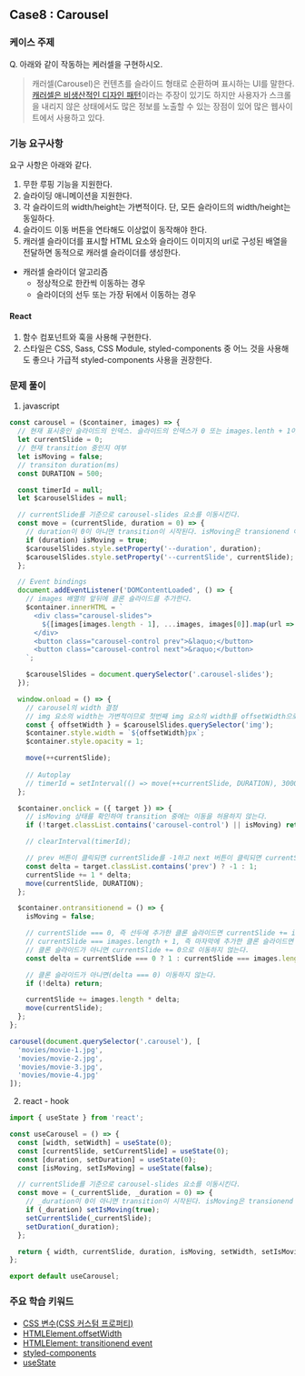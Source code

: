 ## Case8 : Carousel


### 케이스 주제
Q. 아래와 같이 작동하는 케러셀을 구현하시오.
> 캐러셀(Carousel)은 컨텐츠를 슬라이드 형태로 순환하며 표시하는 UI를 말한다. [캐러셀은 비생산적인 디자인 패턴](https://brunch.co.kr/@ebprux/41)이라는 주장이 있기도 하지만 사용자가 스크롤을 내리지 않은 상태에서도 많은 정보를 노출할 수 있는 장점이 있어 많은 웹사이트에서 사용하고 있다.


### 기능 요구사항
요구 사항은 아래와 같다.

1. 무한 루핑 기능을 지원한다.
2. 슬라이딩 애니메이션을 지원한다.
3. 각 슬라이드의 width/height는 가변적이다. 단, 모든 슬라이드의 width/height는 동일하다.
4. 슬라이드 이동 버튼을 연타해도 이상없이 동작해야 한다.
5. 캐러셀 슬라이더를 표시할 HTML 요소와 슬라이드 이미지의 url로 구성된 배열을 전달하면 동적으로 캐러셀 슬라이더를 생성한다.

- 캐러셀 슬라이더 알고리즘
  - 정상적으로 한칸씩 이동하는 경우
  - 슬라이더의 선두 또는 가장 뒤에서 이동하는 경우

#### React
1. 함수 컴포넌트와 훅을 사용해 구현한다.
2. 스타일은 CSS, Sass, CSS Module, styled-components 중 어느 것을 사용해도 좋으나 가급적 styled-components 사용을 권장한다.

### 문제 풀이
1. javascript
```javascript
const carousel = ($container, images) => {
  // 현재 표시중인 슬라이드의 인덱스. 슬라이드의 인덱스가 0 또는 images.lenth + 1이면 클론 슬라이드다.
  let currentSlide = 0;
  // 현재 transition 중인지 여부
  let isMoving = false;
  // transiton duration(ms)
  const DURATION = 500;

  const timerId = null;
  let $carouselSlides = null;

  // currentSlide를 기준으로 carousel-slides 요소를 이동시킨다.
  const move = (currentSlide, duration = 0) => {
    // duration이 0이 아니면 transition이 시작된다. isMoving은 transionend 이벤트가 발생하면 false가 된다.
    if (duration) isMoving = true;
    $carouselSlides.style.setProperty('--duration', duration);
    $carouselSlides.style.setProperty('--currentSlide', currentSlide);
  };

  // Event bindings
  document.addEventListener('DOMContentLoaded', () => {
    // images 배열의 앞뒤에 클론 슬라이드를 추가한다.
    $container.innerHTML = `
      <div class="carousel-slides">
        ${[images[images.length - 1], ...images, images[0]].map(url => `<img src="${url}" />`).join('')}
      </div>
      <button class="carousel-control prev">&laquo;</button>
      <button class="carousel-control next">&raquo;</button>
    `;

    $carouselSlides = document.querySelector('.carousel-slides');
  });

  window.onload = () => {
    // carousel의 width 결정
    // img 요소의 width는 가변적이므로 첫번째 img 요소의 width를 offsetWidth으로 취득해 설정한다.
    const { offsetWidth } = $carouselSlides.querySelector('img');
    $container.style.width = `${offsetWidth}px`;
    $container.style.opacity = 1;

    move(++currentSlide);
    
    // Autoplay
    // timerId = setInterval(() => move(++currentSlide, DURATION), 3000);
  };

  $container.onclick = ({ target }) => {
    // isMoving 상태를 확인하여 transition 중에는 이동을 허용하지 않는다.
    if (!target.classList.contains('carousel-control') || isMoving) return;

    // clearInterval(timerId);

    // prev 버튼이 클릭되면 currentSlide를 -1하고 next 버튼이 클릭되면 currentSlide를 +1한다.
    const delta = target.classList.contains('prev') ? -1 : 1;
    currentSlide += 1 * delta;
    move(currentSlide, DURATION);
  };

  $container.ontransitionend = () => {
    isMoving = false;

    // currentSlide === 0, 즉 선두에 추가한 클론 슬라이드면 currentSlide += images.length로 image의 마지막(images.length)으로 이동
    // currentSlide === images.length + 1, 즉 마자막에 추가한 클론 슬라이드면 currentSlide -= images.length로 image의 선두(1)로 이동
    // 클론 슬라이드가 아니면 currentSlide += 0으로 이동하지 얺는다.
    const delta = currentSlide === 0 ? 1 : currentSlide === images.length + 1 ? -1 : 0;

    // 클론 슬라이드가 아니면(delta === 0) 이동하지 않는다.
    if (!delta) return;

    currentSlide += images.length * delta;
    move(currentSlide);
  };
};

carousel(document.querySelector('.carousel'), [
  'movies/movie-1.jpg',
  'movies/movie-2.jpg',
  'movies/movie-3.jpg',
  'movies/movie-4.jpg'
]);
```
2. react - hook
```javascript
import { useState } from 'react';

const useCarousel = () => {
  const [width, setWidth] = useState(0);
  const [currentSlide, setCurrentSlide] = useState(0);
  const [duration, setDuration] = useState(0);
  const [isMoving, setIsMoving] = useState(false);

  // currentSlide를 기준으로 carousel-slides 요소를 이동시킨다.
  const move = (_currentSlide, _duration = 0) => {
    // _duration이 0이 아니면 transition이 시작된다. isMoving은 transionend 이벤트가 발생하면 false가 된다.
    if (_duration) setIsMoving(true);
    setCurrentSlide(_currentSlide);
    setDuration(_duration);
  };

  return { width, currentSlide, duration, isMoving, setWidth, setIsMoving, move };
};

export default useCarousel;

```

### 주요 학습 키워드
- [CSS 변수(CSS 커스텀 프로퍼티)](https://developer.mozilla.org/ko/docs/Web/CSS/Using_CSS_custom_properties)
- [HTMLElement.offsetWidth](https://developer.mozilla.org/en-US/docs/Web/API/HTMLElement/offsetWidth)
- [HTMLElement: transitionend event](https://developer.mozilla.org/en-US/docs/Web/API/HTMLElement/transitionend_event)
- [styled-components](https://styled-components.com/)
- [useState](https://ko.reactjs.org/docs/hooks-state.html)

